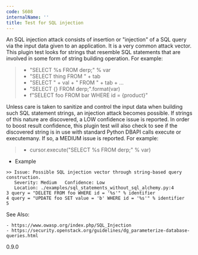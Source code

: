 ```yaml
---
code: S608
internalName: ''
title: Test for SQL injection
---
```


An SQL injection attack consists of insertion or "injection" of a SQL
query via the input data given to an application. It is a very common
attack vector. This plugin test looks for strings that resemble SQL
statements that are involved in some form of string building operation.
For example:

>   - "SELECT %s FROM derp;" % var
>   - "SELECT thing FROM " + tab
>   - "SELECT " + val + " FROM " + tab + ...
>   - "SELECT {} FROM derp;".format(var)
>   - f"SELECT foo FROM bar WHERE id = {product}"

Unless care is taken to sanitize and control the input data when
building such SQL statement strings, an injection attack becomes
possible. If strings of this nature are discovered, a LOW confidence
issue is reported. In order to boost result confidence, this plugin test
will also check to see if the discovered string is in use with standard
Python DBAPI calls <span class="title-ref">execute</span> or
<span class="title-ref">executemany</span>. If so, a MEDIUM issue is
reported. For example:

>   - cursor.execute("SELECT %s FROM derp;" % var)

  - Example

<!-- end list -->

```
>> Issue: Possible SQL injection vector through string-based query
construction.
   Severity: Medium   Confidence: Low
   Location: ./examples/sql_statements_without_sql_alchemy.py:4
3 query = "DELETE FROM foo WHERE id = '%s'" % identifier
4 query = "UPDATE foo SET value = 'b' WHERE id = '%s'" % identifier
5
```

See Also:

    - https://www.owasp.org/index.php/SQL_Injection
    - https://security.openstack.org/guidelines/dg_parameterize-database-queries.html

<div class="versionadded">

0.9.0

</div>